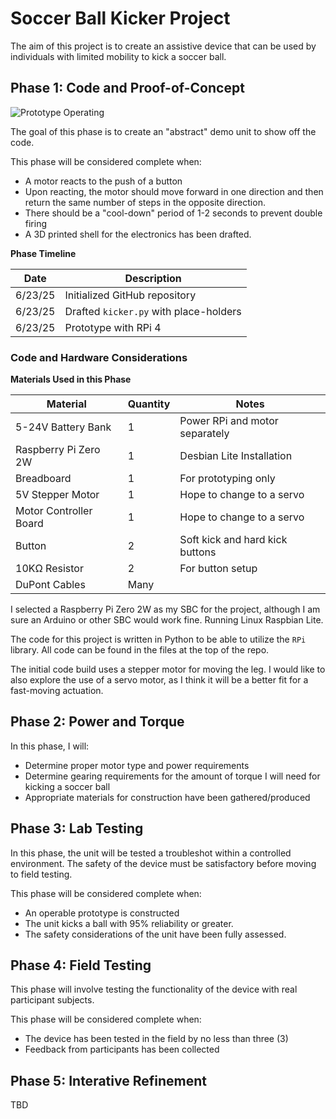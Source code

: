 # Soccer Ball Kicker Project

The aim of this project is to create an assistive device that can be used by individuals with limited mobility to kick a soccer ball.

## Phase 1: Code and Proof-of-Concept

![Prototype Operating](./Photos/prototype1.gif)

The goal of this phase is to create an "abstract" demo unit to show off the code.

This phase will be considered complete when:

- A motor reacts to the push of a button
- Upon reacting, the motor should move forward in one direction and then return the same number of steps in the opposite direction.
- There should be a "cool-down" period of 1-2 seconds to prevent double firing
- A 3D printed shell for the electronics has been drafted.

**Phase Timeline**

| Date    | Description                            |
| ------- | -------------------------------------- |
| 6/23/25 | Initialized GitHub repository          |
| 6/23/25 | Drafted `kicker.py` with place-holders |
| 6/23/25 | Prototype with RPi 4                   |

### Code and Hardware Considerations

**Materials Used in this Phase**

| Material               | Quantity | Notes                           |
| ---------------------- | -------- | ------------------------------- |
| 5-24V Battery Bank     | 1        | Power RPi and motor separately  |
| Raspberry Pi Zero 2W   | 1        | Desbian Lite Installation       |
| Breadboard             | 1        | For prototyping only            |
| 5V Stepper Motor       | 1        | Hope to change to a servo       |
| Motor Controller Board | 1        | Hope to change to a servo       |
| Button                 | 2        | Soft kick and hard kick buttons |
| 10KΩ Resistor          | 2        | For button setup                |
| DuPont Cables          | Many     |                                 |

I selected a Raspberry Pi Zero 2W as my SBC for the project, although I am sure an Arduino or other SBC would work fine. Running Linux Raspbian Lite.

The code for this project is written in Python to be able to utilize the `RPi` library. All code can be found in the files at the top of the repo.

The initial code build uses a stepper motor for moving the leg. I would like to also explore the use of a servo motor, as I think it will be a better fit for a fast-moving actuation.

## Phase 2: Power and Torque

In this phase, I will:

- Determine proper motor type and power requirements
- Determine gearing requirements for the amount of torque I will need for kicking a soccer ball
- Appropriate materials for construction have been gathered/produced

## Phase 3: Lab Testing

In this phase, the unit will be tested a troubleshot within a controlled environment. The safety of the device must be satisfactory before moving to field testing.

This phase will be considered complete when:

- An operable prototype is constructed
- The unit kicks a ball with 95% reliability or greater.
- The safety considerations of the unit have been fully assessed.

## Phase 4: Field Testing

This phase will involve testing the functionality of the device with real participant subjects.

This phase will be considered complete when:

- The device has been tested in the field by no less than three (3)
- Feedback from participants has been collected

## Phase 5: Interative Refinement

TBD
